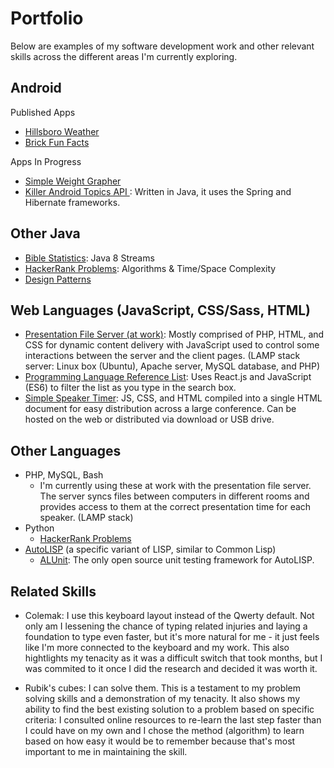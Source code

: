 # Portfolio

Below are examples of my software development work and other relevant skills across the different areas I'm currently exploring.

## Android

Published Apps
  - [ Hillsboro Weather ](https://github.com/jdsandifer/HillsboroWeather/blob/master/README.md)
  - [ Brick Fun Facts ](https://github.com/jdsandifer/BrickFunFacts/blob/master/README.md)
  
Apps In Progress
  - [ Simple Weight Grapher](https://github.com/jdsandifer/SimpleWeightGrapher/blob/master/README.md)
  - [ Killer Android Topics API ](https://github.com/jdsandifer/KillerAndroidTopicsApi): Written in Java, it uses the Spring and Hibernate frameworks.

## Other Java

- [Bible Statistics](https://github.com/jdsandifer/BibleStatistics/blob/master/README.md): Java 8 Streams
- [HackerRank Problems](https://github.com/jdsandifer/HackerRank/blob/master/README.md): Algorithms & Time/Space Complexity
- [Design Patterns](https://github.com/jdsandifer/DesignPatterns)

## Web Languages (JavaScript, CSS/Sass, HTML)

- [Presentation File Server (at work)](https://github.com/jdsandifer/PresentationFileServer/blob/master/README.md): 
Mostly comprised of PHP, HTML, and CSS for dynamic content delivery with JavaScript used to control some interactions 
between the server and the client pages. (LAMP stack server: Linux box (Ubuntu), Apache server, MySQL database, and PHP)
- [Programming Language Reference List](http://codepen.io/jdsandifer/full/RGdNNN/): Uses React.js 
and JavaScript (ES6) to filter the list as you type in the search box.
- [Simple Speaker Timer](https://github.com/jdsandifer/SimpleSpeakerTimer/blob/master/README.md): 
JS, CSS, and HTML compiled into a single HTML document for easy distribution across a large conference. Can be hosted on the web or distributed via download or USB drive.


## Other Languages

- PHP, MySQL, Bash
  - I'm currently using these at work with the presentation file server. The server syncs files between computers in different rooms and provides access to them at the correct presentation time for each speaker. (LAMP stack)
- Python
  - [HackerRank Problems](https://github.com/jdsandifer/HackerRank/blob/master/README.md) 
- [AutoLISP](https://github.com/jdsandifer/AutoLISP/blob/master/README.md) (a specific variant of LISP, similar to Common Lisp)
  - [ALUnit](https://github.com/jdsandifer/ALUnit/blob/master/README.md): The only open source unit testing framework for AutoLISP.

## Related Skills

- Colemak: I use this keyboard layout instead of the Qwerty default. Not only am I lessening the chance of typing related injuries and laying a foundation to type even faster, but it's more natural for me - it just feels like I'm more connected to the keyboard and my work. This also hightlights my tenacity as it was a difficult switch that took months, but I was commited to it once I did the research and decided it was worth it.

- Rubik's cubes: I can solve them. This is a testament to my problem solving skills and a demonstration of my tenacity. It also shows my ability to find the best existing solution to a problem based on specific criteria: I consulted online resources to re-learn the last step faster than I could have on my own and I chose the method (algorithm) to learn based on how easy it would be to remember because that's most important to me in maintaining the skill.
